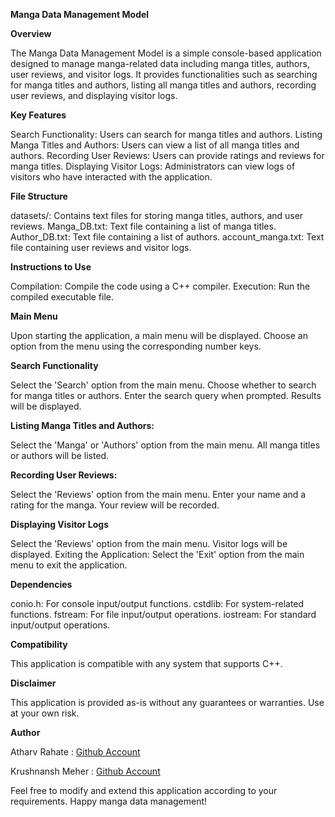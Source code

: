 **Manga Data Management Model**

**Overview**

The Manga Data Management Model is a simple console-based application designed to manage manga-related data including manga titles, authors, user reviews, and visitor logs. It provides functionalities such as searching for manga titles and authors, listing all manga titles and authors, recording user reviews, and displaying visitor logs.

**Key Features**

Search Functionality: Users can search for manga titles and authors.
Listing Manga Titles and Authors: Users can view a list of all manga titles and authors.
Recording User Reviews: Users can provide ratings and reviews for manga titles.
Displaying Visitor Logs: Administrators can view logs of visitors who have interacted with the application.

**File Structure**

datasets/: Contains text files for storing manga titles, authors, and user reviews.
Manga_DB.txt: Text file containing a list of manga titles.
Author_DB.txt: Text file containing a list of authors.
account_manga.txt: Text file containing user reviews and visitor logs.

**Instructions to Use**

Compilation: Compile the code using a C++ compiler.
Execution: Run the compiled executable file.

**Main Menu**

Upon starting the application, a main menu will be displayed.
Choose an option from the menu using the corresponding number keys.

**Search Functionality**

Select the 'Search' option from the main menu.
Choose whether to search for manga titles or authors.
Enter the search query when prompted.
Results will be displayed.

**Listing Manga Titles and Authors:**

Select the 'Manga' or 'Authors' option from the main menu.
All manga titles or authors will be listed.

**Recording User Reviews:**

Select the 'Reviews' option from the main menu.
Enter your name and a rating for the manga.
Your review will be recorded.

**Displaying Visitor Logs**

Select the 'Reviews' option from the main menu.
Visitor logs will be displayed.
Exiting the Application:
Select the 'Exit' option from the main menu to exit the application.

**Dependencies**

conio.h: For console input/output functions.
cstdlib: For system-related functions.
fstream: For file input/output operations.
iostream: For standard input/output operations.

**Compatibility**

This application is compatible with any system that supports C++.

**Disclaimer**

This application is provided as-is without any guarantees or warranties. Use at your own risk.

**Author**

Atharv Rahate : [Github Account](https://github.com/Atharvdrahate296)

Krushnansh Meher : [Github Account](https://github.com/Krushnansh22)

Feel free to modify and extend this application according to your requirements. Happy manga data management!